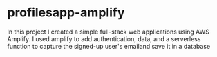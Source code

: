 # profilesapp-amplify
In this project I created a simple full-stack web applications using AWS Amplify.  I used amplify to add authentication, data, and a serverless function to capture the signed-up user's emailand save it in a database
